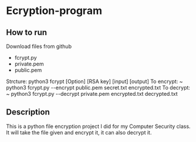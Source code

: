 # Ecryption-program

## How to run

Download files from github
- fcrypt.py
- private.pem
- public.pem

Strcture: python3 fcrypt [Option] [RSA key] [input] [output]
To encrypt: ~ python3 fcrypt.py --encrypt public.pem secret.txt encrypted.txt
To decrypt: ~ python3 fcrypt.py --decrypt private.pem encrypted.txt decrypted.txt

## Description

This is a python file encryption project I did for my Computer Security class.
It will take the file given and encrypt it, it can also decrypt it.

